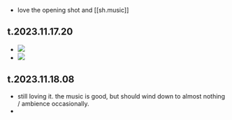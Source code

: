 
- love the opening shot and [[sh.music]]

## t.2023.11.17.20

- ![](/assets/images/2023-11-17-20-33-22.png)
- ![](/assets/images/2023-11-17-20-49-46.png)

## t.2023.11.18.08

- still loving it. the music is good, but should wind down to almost nothing / ambience occasionally. 
- 